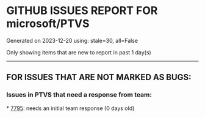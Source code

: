 
# GITHUB ISSUES REPORT FOR microsoft/PTVS


Generated on 2023-12-20 using: stale=30, all=False


Only showing items that are new to report in past 1 day(s)


---

## FOR ISSUES THAT ARE NOT MARKED AS BUGS:


### Issues in PTVS that need a response from team:


\* [7795](https://github.com/microsoft/PTVS/issues/7795 "Color images from capture and run bodytracker at 30fps"): needs an initial team response (0 days old)
